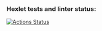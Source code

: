 ### Hexlet tests and linter status:
[![Actions Status](https://github.com/nightlord189/devops-for-programmers-project-lvl3/workflows/hexlet-check/badge.svg)](https://github.com/nightlord189/devops-for-programmers-project-lvl3/actions)